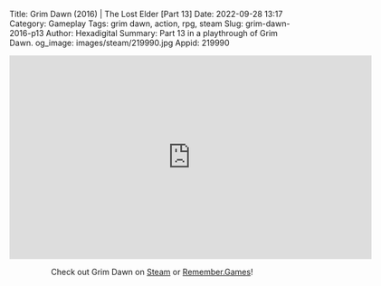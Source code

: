 Title: Grim Dawn (2016) | The Lost Elder [Part 13]
Date: 2022-09-28 13:17
Category: Gameplay
Tags: grim dawn, action, rpg, steam
Slug: grim-dawn-2016-p13
Author: Hexadigital
Summary: Part 13 in a playthrough of Grim Dawn.
og_image: images/steam/219990.jpg
Appid: 219990

<center><iframe src="https://www.youtube.com/embed/_yB48oBJl9w?feature=oembed" allow="accelerometer; autoplay; encrypted-media; gyroscope; picture-in-picture" width="640" height="360" frameborder="0"></iframe>

Check out Grim Dawn on [Steam](https://store.steampowered.com/app/219990/?curator_clanid=34633900) or [Remember.Games](https://remember.games/game/178/)!</center>